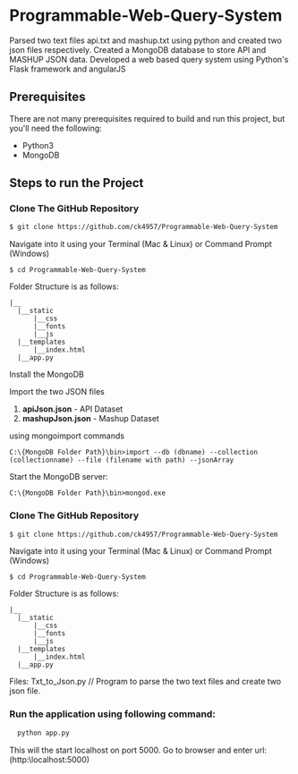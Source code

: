 # Programmable-Web-Query-System
Parsed two text files api.txt and mashup.txt using python and created two json files respectively.
Created a MongoDB database to store API and MASHUP JSON data.
Developed a web based query system using Python's Flask framework and angularJS

## Prerequisites

There are not many prerequisites required to build and run this project, but you'll need the following:
* Python3
* MongoDB

## Steps to run the Project

### Clone The GitHub Repository
  ```bash
  $ git clone https://github.com/ck4957/Programmable-Web-Query-System
  ```
  Navigate into it using your Terminal (Mac & Linux) or Command Prompt (Windows)
  ```
  $ cd Programmable-Web-Query-System
  ```
  Folder Structure is as follows:
  ```
  |__
	|__static
		|__css
		|__fonts
		|__js
	|__templates
		|__index.html
	|__app.py
  ```


Install the MongoDB

Import the two JSON files 

1. **apiJson.json** - API Dataset
2. **mashupJson.json** - Mashup Dataset

using mongoimport commands

```
C:\{MongoDB Folder Path}\bin>import --db (dbname) --collection (collectionname) --file (filename with path) --jsonArray
```
Start the MongoDB server:
```
C:\{MongoDB Folder Path}\bin>mongod.exe
```
### Clone The GitHub Repository
  ```bash
  $ git clone https://github.com/ck4957/Programmable-Web-Query-System
  ```
  Navigate into it using your Terminal (Mac & Linux) or Command Prompt (Windows)
  ```
  $ cd Programmable-Web-Query-System
  ```
  Folder Structure is as follows:
  ```
  |__
	|__static
		|__css
		|__fonts
		|__js
	|__templates
		|__index.html
	|__app.py
  ```
Files: 
	Txt_to_Json.py // Program to parse the two text files and create two json file.


### Run the application using following command: 
```python
  python app.py
```
  This will the start localhost on port 5000. Go to browser and enter url: (http:\\localhost:5000)
